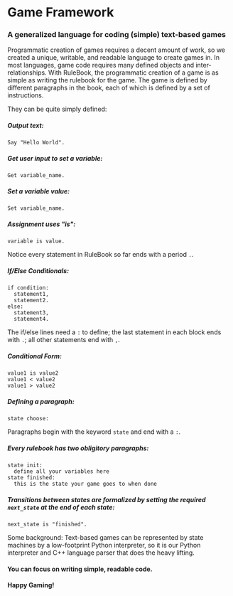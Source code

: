 # Game Framework
### A generalized language for coding (simple) text-based games

Programmatic creation of games requires a decent amount of work, so we created a unique, writable, and readable language to create games in.
In most languages, game code requires many defined objects and inter-relationships.
With RuleBook, the programmatic creation of a game is as simple as writing the rulebook for the game.
The game is defined by different paragraphs in the book, each of which is defined by a set of instructions.

They can be quite simply defined:

##### Output text:
    Say "Hello World".

##### Get user input to set a variable:
    Get variable_name.

##### Set a variable value:
    Set variable_name.

##### Assignment uses "is":
    variable is value.

Notice every statement in RuleBook so far ends with a period `.`.

##### If/Else Conditionals:
    if condition:
      statement1,
      statement2.
    else:
      statement3,
      statement4.
  
The if/else lines need a `:` to define; the last statement in each block ends with `.`; all other statements end with `,`.
  
##### Conditional Form:
    value1 is value2
    value1 < value2
    value1 > value2

##### Defining a paragraph:
    state choose:
    
Paragraphs begin with the keyword `state` and end with a `:`.

##### Every rulebook has two obligitory paragraphs:
    state init:
      define all your variables here
    state finished:
      this is the state your game goes to when done
      
##### Transitions between states are formalized by setting the required `next_state` at the end of each state:
    next_state is "finished".

Some background:
Text-based games can be represented by state machines by a low-footprint Python interpreter,
so it is our Python interpreter and C++ language parser that does the heavy lifting.

#### You can focus on writing simple, readable code.
#### Happy Gaming!
